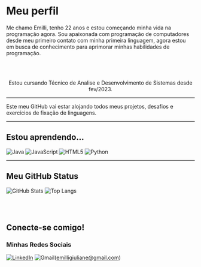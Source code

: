 <h1>Meu perfil</h1>
<div>
  <p>Me chamo Emilli, tenho 22 anos e estou começando minha vida na programação agora. Sou apaixonada com programação de computadores desde meu primeiro contato com minha primeira linguagem, agora estou em busca de conhecimento para aprimorar minhas habilidades de programação.</p><br><br>
<p align="center">Estou cursando Técnico de Analise e Desenvolvimento de Sistemas desde fev/2023.</p>
<hr>
<div>
  <p>Este meu GitHub vai estar alojando todos meus projetos, desafios e exercícios de fixação de linguagens.</p>
</div>
<hr>
<h2> Estou aprendendo...</h2>

![Java](https://img.shields.io/badge/java-%23ED8B00.svg?style=for-the-badge&logo=openjdk&logoColor=white)
![JavaScript](https://img.shields.io/badge/javascript-%23323330.svg?style=for-the-badge&logo=javascript&logoColor=%23F7DF1E)
![HTML5](https://img.shields.io/badge/html5-%23E34F26.svg?style=for-the-badge&logo=html5&logoColor=white)
![Python](https://img.shields.io/badge/python-3670A0?style=for-the-badge&logo=python&logoColor=ffdd54)
<hr>
<h2>Meu GitHub Status</h2>

![GitHub Stats](https://github-readme-stats.vercel.app/api?username=Emilli-Giuliane&theme=transparent&bg_color=293914&border_color=CDFF8C&show_icons=true&icon_color=81DE76&title_color=81DE76&text_color=CDC0A1&hide_title=true&hide=stars)
![Top Langs](https://github-readme-stats-git-masterrstaa-rickstaa.vercel.app/api/top-langs/?username=Emilli-Giuliane&bg_color=293914&border_color=CDFF8C&title_color=CDC0A1&text_color=81DE76)
<div>
  <br><br>
</div>
<h2>Conecte-se comigo!</h2>

<h3>Minhas Redes Sociais</h3>

[![LinkedIn](https://img.shields.io/badge/linkedin-293914?style=for-the-badge&logo=Linkedin&logoColor=CDFF8C)](https://www.linkedin.com/in/emilli-giuliane-pereira-lima-b44912265/)
![Gmail](https://img.shields.io/badge/Gmail-D14836?style=for-the-badge&logo=gmail&logoColor=white)(emilligiuliane@gmail.com)
